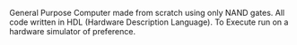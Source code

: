 General Purpose Computer made from scratch using only NAND gates. All code written in HDL (Hardware Description Language). To Execute run on a hardware simulator of preference.
